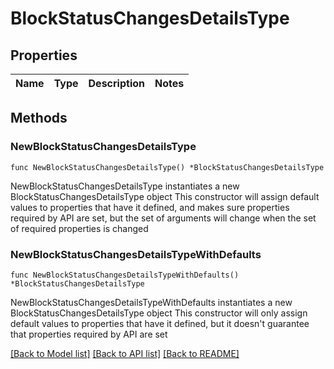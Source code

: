 # BlockStatusChangesDetailsType

## Properties

Name | Type | Description | Notes
------------ | ------------- | ------------- | -------------

## Methods

### NewBlockStatusChangesDetailsType

`func NewBlockStatusChangesDetailsType() *BlockStatusChangesDetailsType`

NewBlockStatusChangesDetailsType instantiates a new BlockStatusChangesDetailsType object
This constructor will assign default values to properties that have it defined,
and makes sure properties required by API are set, but the set of arguments
will change when the set of required properties is changed

### NewBlockStatusChangesDetailsTypeWithDefaults

`func NewBlockStatusChangesDetailsTypeWithDefaults() *BlockStatusChangesDetailsType`

NewBlockStatusChangesDetailsTypeWithDefaults instantiates a new BlockStatusChangesDetailsType object
This constructor will only assign default values to properties that have it defined,
but it doesn't guarantee that properties required by API are set


[[Back to Model list]](../README.md#documentation-for-models) [[Back to API list]](../README.md#documentation-for-api-endpoints) [[Back to README]](../README.md)


